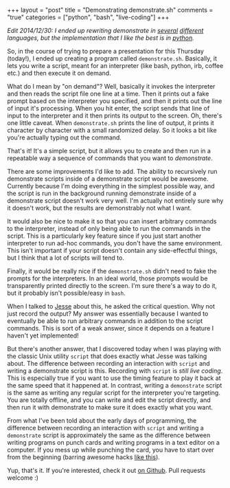 +++
layout = "post"
title = "Demonstrating demonstrate.sh"
comments = "true"
categories = ["python", "bash", "live-coding"]
+++

_Edit 2014/12/30: I ended up rewriting demonstrate in [several][demosh]
[different][demooc] languages, but the implementation that I like the
best is in [python][demopy]._

[demosh]: https://github.com/RadicalZephyr/demonstrate.sh
[demooc]: https://github.com/RadicalZephyr/demonstrate
[demopy]: https://github.com/RadicalZephyr/demonstrate.py

So, in the course of trying to prepare a presentation for this
Thursday (today!), I ended up creating a program called
`demonstrate.sh`. Basically, it lets you write a script, meant for an
interpreter (like bash, python, irb, coffee etc.) and then execute it
on demand.

<!--more-->

What do I mean by "on demand"? Well, basically it invokes the
interpreter and then reads the script file one line at a time. Then it
prints out a fake prompt based on the interpreter you specified, and
then it prints out the line of input it's processing.  When you hit
enter, the script sends that line of input to the interpreter and it
then prints its output to the screen. Oh, there's one little
caveat. When `demonstrate.sh` prints the line of output, it prints it
character by character with a small randomized delay. So it looks a
bit like you're actually typing out the command.

That's it! It's a simple script, but it allows you to create and then
run in a repeatable way a sequence of commands that you want to
_demonstrate_.

There are some improvements I'd like to add. The ability to
recursively run demonstrate scripts inside of a demonstrate script
would be awesome. Currently because I'm doing everything in the
simplest possible way, and the script is run in the background running
demonstrate inside of a demonstrate script doesn't work very well. I'm
actually not entirely sure why it doesn't work, but the results are
demonstrably not what I want.

It would also be nice to make it so that you can insert arbitrary
commands to the interpreter, instead of only being able to run the
commands in the script. This is a particularly key feature since if
you just start another interpreter to run ad-hoc commands, you don't
have the same environment. This isn't important if your script doesn't
contain any side-effectful things, but I think that a lot of scripts
will tend to.

Finally, it would be really nice if the `demonstrate.sh` didn't need
to fake the prompts for the interpreters. In an ideal world, those
prompts would be transparently printed directly to the screen. I'm
sure there's a way to do it, but it probably isn't possible/easy in
`bash`.

When I talked to [Jesse] about this, he asked the critical question.
Why not just record the output? My answer was essentially because I
wanted to eventually be able to run arbitrary commands in addition to
the script commands. This is sort of a weak answer, since it depends
on a feature I haven't yet implemented!

[Jesse]: https://github.com/doy

But there's another answer, that I discovered today when I was playing
with the classic Unix utility `script` that does exactly what Jesse
was talking about. The difference between recording an interaction
with `script` and writing a demonstrate script is this. Recording with
`script` is _still live coding_. This is especially true if you want
to use the timing feature to play it back at the same speed that it
happened at. In contrast, writing a `demonstrate` script is the same
as writing any regular script for the interpreter you're
targeting. You are totally offline, and you can write and edit the
script directly, and then run it with demonstrate to make sure it does
exactly what you want.

From what I've been told about the early days of programming, the
difference between recording an interaction with `script` and writing
a `demonstrate` script is approximately the same as the difference
between writing programs on punch cards and writing programs in a text
editor on a computer. If you mess up while punching the card, you have
to start over from the beginning (barring awesome hacks
[like this][patch]).

[patch]: https://twitter.com/francesc/status/521602168022118400

Yup, that's it. If you're interested, check it out
[on Github][demonstrate]. Pull requests welcome :)


[demonstrate]: https://github.com/RadicalZephyr/demonstrate.sh
